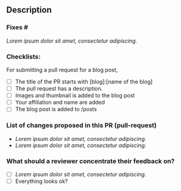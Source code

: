 <!--
Please complete the following sections when you submit your pull request. You are encouraged to keep this top level comment box updated as you develop and respond to reviews. Note that text within html comment tags will not be rendered.
-->
## Description

<!-- Describe the problem you're trying to fix in this pull request. Please reference any related issue and use fixes/close to automatically close them, if pertinent. For example: "Fixes #58", or "Addresses (but does not close) #238". -->

### Fixes #<NUM>
*Lorem ipsum dolor sit amet, consectetur adipiscing.*

<!-- Checklist the requirement for blog post Pull Request -->
### Checklists:
For submitting a pull request for a blog post, 
- [ ]  The title of the PR starts with [blog]:[name of the blog]
- [ ]  The pull request has a description.
- [ ]  Images and thumbnail is added to the blog post
- [ ]  Your affiliation and name are added
- [ ]  The blog post is added to /posts
### List of changes proposed in this PR (pull-request)

<!-- We suggest using bullets (indicated by * or -) and filled checkboxes [x] here -->

* *Lorem ipsum dolor sit amet, consectetur adipiscing.*
* *Lorem ipsum dolor sit amet, consectetur adipiscing.*


### What should a reviewer concentrate their feedback on?

<!-- This section is particularly useful if you have a pull request that is still in development. You can guide the reviews to focus on the parts that are ready for their comments. We suggest using bullets (indicated by * or -) and filled checkboxes [x] here -->

- [ ] *Lorem ipsum dolor sit amet, consectetur adipiscing.*
- [ ] Everything looks ok?
